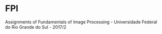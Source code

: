 # FPI
Assignments of Fundamentals of Image Processing - Universidade Federal do Rio Grande do Sul - 2017/2
